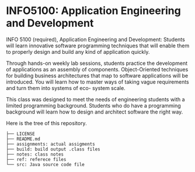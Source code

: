 # INFO5100: Application Engineering and Development

INFO 5100 (required), Application Engineering and Development: Students will learn innovative software programming techniques that will enable them to properly design and build any kind of application quickly. 

Through hands-on weekly lab sessions, students practice the development of applications as an assembly of components. Object-Oriented techniques for building business architectures that map to software applications will be introduced. You will learn how to master ways of taking vague requirements and turn them into systems of eco- system scale. 

This class was designed to meet the needs of engineering students with a limited programming background. Students who do have a programming background will learn how to design and architect software the right way.

Here is the tree of this repository.

```
├── LICENSE
├── README.md
├── assignments: actual assigments
├── build: build output .class files
├── notes: class notes
├── ref: referece files
└── src: Java source code file
```

